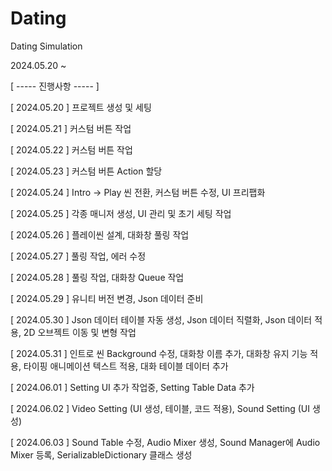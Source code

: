 # Dating
Dating Simulation

2024.05.20 ~


[ ----- 진행사항 ----- ]

[ 2024.05.20 ] 프로젝트 생성 및 세팅

[ 2024.05.21 ] 커스텀 버튼 작업

[ 2024.05.22 ] 커스텀 버튼 작업

[ 2024.05.23 ] 커스텀 버튼 Action 할당

[ 2024.05.24 ] Intro -> Play 씬 전환, 커스텀 버튼 수정, UI 프리팹화

[ 2024.05.25 ] 각종 매니저 생성, UI 관리 및 초기 세팅 작업

[ 2024.05.26 ] 플레이씬 설계, 대화창 풀링 작업

[ 2024.05.27 ] 풀링 작업, 에러 수정

[ 2024.05.28 ] 풀링 작업, 대화창 Queue 작업

[ 2024.05.29 ] 유니티 버전 변경, Json 데이터 준비

[ 2024.05.30 ] Json 데이터 테이블 자동 생성, Json 데이터 직렬화, Json 데이터 적용, 2D 오브젝트 이동 및 변형 작업

[ 2024.05.31 ] 인트로 씬 Background 수정, 대화창 이름 추가, 대화창 유지 기능 적용, 타이핑 애니메이션 텍스트 적용, 대화 테이블 데이터 추가

[ 2024.06.01 ] Setting UI 추가 작업중, Setting Table Data 추가

[ 2024.06.02 ] Video Setting (UI 생성, 테이블, 코드 적용), Sound Setting (UI 생성)

[ 2024.06.03 ] Sound Table 수정, Audio Mixer 생성, Sound Manager에 Audio Mixer 등록, SerializableDictionary 클래스 생성